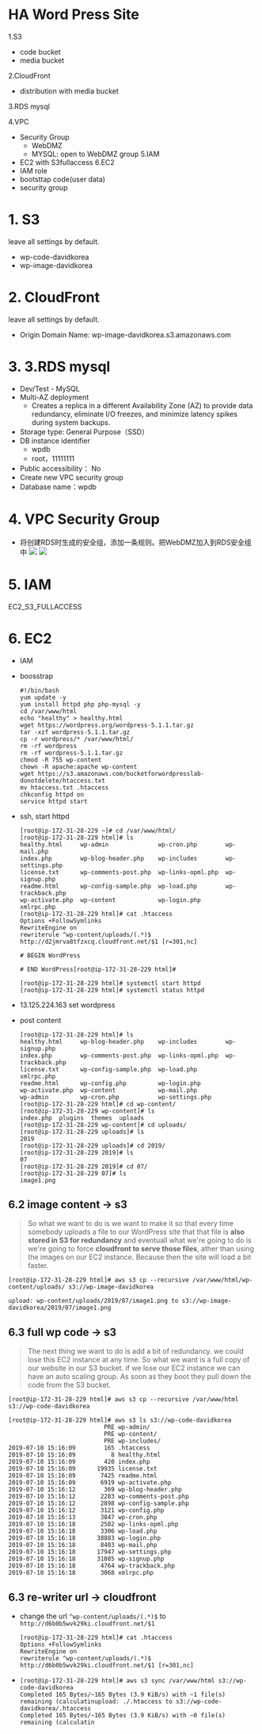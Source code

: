 # HA Word Press Site

1.S3
  - code bucket
  - media bucket
  
2.CloudFront
  - distribution with media bucket
  
3.RDS mysql

4.VPC
  - Security Group
    - WebDMZ
    - MYSQL: open to WebDMZ group
5.IAM
  - EC2 with S3fullaccess
6.EC2
  - IAM role
  - bootsttap code(user data)
  - security group
  
# 1. S3
leave all settings by default.

- wp-code-davidkorea
- wp-image-davidkorea

# 2. CloudFront
leave all settings by default.

- Origin Domain Name: wp-image-davidkorea.s3.amazonaws.com
# 3. 3.RDS mysql
- Dev/Test - MySQL
- Multi-AZ deployment
  - Creates a replica in a different Availability Zone (AZ) to provide data redundancy, eliminate I/O freezes, and minimize latency spikes during system backups.
- Storage type: General Purpose（SSD）
- DB instance identifier
  - wpdb
  - root，11111111
- Public accessibility： No
- Create new VPC security group
- Database name：wpdb

# 4. VPC Security Group
- 将创建RDS时生成的安全组，添加一条规则。把WebDMZ加入到RDS安全组中
  ![](https://i.loli.net/2019/07/10/5d25b2c1be1c485517.png)
  ![](https://i.loli.net/2019/07/10/5d25b2c1cfffb33967.png)
  
# 5. IAM
EC2_S3_FULLACCESS

# 6. EC2
- IAM
- boosstrap
  ```shell
  #!/bin/bash
  yum update -y
  yum install httpd php php-mysql -y
  cd /var/www/html
  echo "healthy" > healthy.html
  wget https://wordpress.org/wordpress-5.1.1.tar.gz
  tar -xzf wordpress-5.1.1.tar.gz
  cp -r wordpress/* /var/www/html/
  rm -rf wordpress
  rm -rf wordpress-5.1.1.tar.gz
  chmod -R 755 wp-content
  chown -R apache:apache wp-content
  wget https://s3.amazonaws.com/bucketforwordpresslab-donotdelete/htaccess.txt
  mv htaccess.txt .htaccess
  chkconfig httpd on
  service httpd start
  ```
- ssh, start httpd
  ```
  [root@ip-172-31-28-229 ~]# cd /var/www/html/
  [root@ip-172-31-28-229 html]# ls
  healthy.html     wp-admin              wp-cron.php        wp-mail.php
  index.php        wp-blog-header.php    wp-includes        wp-settings.php
  license.txt      wp-comments-post.php  wp-links-opml.php  wp-signup.php
  readme.html      wp-config-sample.php  wp-load.php        wp-trackback.php
  wp-activate.php  wp-content            wp-login.php       xmlrpc.php
  [root@ip-172-31-28-229 html]# cat .htaccess
  Options +FollowSymlinks
  RewriteEngine on
  rewriterule ^wp-content/uploads/(.*)$ http://d2jmrva8tfzxcq.cloudfront.net/$1 [r=301,nc]

  # BEGIN WordPress

  # END WordPress[root@ip-172-31-28-229 html]#
  
  [root@ip-172-31-28-229 html]# systemctl start httpd
  [root@ip-172-31-28-229 html]# systemctl status httpd
  ```
- 13.125.224.163 set wordpress

- post content
  ```
  [root@ip-172-31-28-229 html]# ls
  healthy.html     wp-blog-header.php    wp-includes        wp-signup.php
  index.php        wp-comments-post.php  wp-links-opml.php  wp-trackback.php
  license.txt      wp-config-sample.php  wp-load.php        xmlrpc.php
  readme.html      wp-config.php         wp-login.php
  wp-activate.php  wp-content            wp-mail.php
  wp-admin         wp-cron.php           wp-settings.php
  [root@ip-172-31-28-229 html]# cd wp-content/
  [root@ip-172-31-28-229 wp-content]# ls
  index.php  plugins  themes  uploads
  [root@ip-172-31-28-229 wp-content]# cd uploads/
  [root@ip-172-31-28-229 uploads]# ls
  2019
  [root@ip-172-31-28-229 uploads]# cd 2019/
  [root@ip-172-31-28-229 2019]# ls
  07
  [root@ip-172-31-28-229 2019]# cd 07/
  [root@ip-172-31-28-229 07]# ls
  image1.png
  ```
## 6.2 image content -> s3
  
> So what we want to do is we want to make it so that every time somebody uploads a file to our WordPress site that that file is **also stored in S3 for redundancy** and eventuall what we're going to do is we're going to force **cloudfront to serve those files**, ather than using the images on our EC2 instance. Because then the site will load a bit faster.

```
[root@ip-172-31-28-229 html]# aws s3 cp --recursive /var/www/html/wp-content/uploads/ s3://wp-image-davidkorea

upload: wp-content/uploads/2019/07/image1.png to s3://wp-image-davidkorea/2019/07/image1.png
```  
  
  
  
## 6.3 full wp code -> s3
  
> The next thing we want to do is add a bit of redundancy. we could lose this EC2 instance at any time. So what we want is a full copy of our website in our S3 bucket. if we lose our EC2 instance we can have an auto scaling group. As soon as they boot they pull down the code from the S3 bucket.

```
[root@ip-172-31-28-229 html]# aws s3 cp --recursive /var/www/html  s3://wp-code-davidkorea
```
```
[root@ip-172-31-28-229 html]# aws s3 ls s3://wp-code-davidkorea
                           PRE wp-admin/
                           PRE wp-content/
                           PRE wp-includes/
2019-07-10 15:16:09        165 .htaccess
2019-07-10 15:16:09          8 healthy.html
2019-07-10 15:16:09        420 index.php
2019-07-10 15:16:09      19935 license.txt
2019-07-10 15:16:09       7425 readme.html
2019-07-10 15:16:09       6919 wp-activate.php
2019-07-10 15:16:12        369 wp-blog-header.php
2019-07-10 15:16:12       2283 wp-comments-post.php
2019-07-10 15:16:12       2898 wp-config-sample.php
2019-07-10 15:16:12       3121 wp-config.php
2019-07-10 15:16:13       3847 wp-cron.php
2019-07-10 15:16:18       2502 wp-links-opml.php
2019-07-10 15:16:18       3306 wp-load.php
2019-07-10 15:16:18      38883 wp-login.php
2019-07-10 15:16:18       8403 wp-mail.php
2019-07-10 15:16:18      17947 wp-settings.php
2019-07-10 15:16:18      31085 wp-signup.php
2019-07-10 15:16:18       4764 wp-trackback.php
2019-07-10 15:16:18       3068 xmlrpc.php
```
## 6.3 re-writer url -> cloudfront
- change the url `^wp-content/uploads/(.*)$` to `http://d6b0b5wvk29ki.cloudfront.net/$1`

  ```
  [root@ip-172-31-28-229 html]# cat .htaccess
  Options +FollowSymlinks
  RewriteEngine on
  rewriterule ^wp-content/uploads/(.*)$ http://d6b0b5wvk29ki.cloudfront.net/$1 [r=301,nc]
  ```
- 
  ```
  [root@ip-172-31-28-229 html]# aws s3 sync /var/www/html s3://wp-code-davidkorea
  Completed 165 Bytes/~165 Bytes (3.9 KiB/s) with ~1 file(s) remaining (calculatinupload: ./.htaccess to s3://wp-code-davidkorea/.htaccess
  Completed 165 Bytes/~165 Bytes (3.9 KiB/s) with ~0 file(s) remaining (calculatin
  ```



